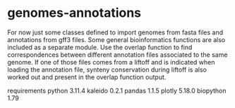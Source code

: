 # genomes-annotations


For now just some classes defined to import genomes from fasta files and annotations from gff3 files. Some general bioinformatics functions are also included as a separate module. Use the overlap function to find correspondences between different annotation files associated to the same genome. If one of those files comes from a liftoff and is indicated when loading the annotation file, synteny conservation during liftoff is also worked out and present in the overlap function output.

requirements
python 3.11.4
kaleido                       0.2.1
pandas                        1.1.5
plotly                        5.18.0
biopython                     1.79
